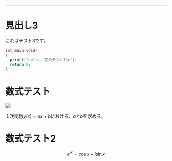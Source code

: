 <script type="text/javascript" async src="https://cdnjs.cloudflare.com/ajax/libs/mathjax/2.7.7/MathJax.js?config=TeX-MML-AM_CHTML">
</script>
<script type="text/x-mathjax-config">
 MathJax.Hub.Config({
 tex2jax: {
 inlineMath: [['$', '$'] ],
 displayMath: [ ['$$','$$'], ["\\[","\\]"] ]
 }
 });
</script>

------

# 見出し3

これはテスト3です。

``` test3.cpp
int main(void)
{
  printf("hello. 変更テスト1\n");
  return 0;
}
```
<!--
<img src="DSCF9395.JPG" width="640x480" alt="姫路城" />
-->

# 数式テスト

<img src="https://latex.codecogs.com/gif.latex?X[n]&space;=&space;\sum_{k=0}^{N-1}x[k]\exp({-j\frac{2&space;\pi&space;nk}{N}})"/>

１次関数$y(x) = a x + b$における、$a$と$b$を求める。

# 数式テスト2

$$ e^{i x} = \cos{x} + i \sin{x} $$
